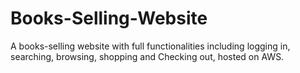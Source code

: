 # Books-Selling-Website
A books-selling website with full functionalities including logging in, searching, browsing, shopping and Checking out, hosted on AWS.
